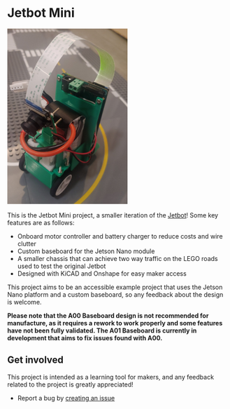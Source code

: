 # Jetbot Mini

<p align="left">
<img src=/Images/Jetbot_Mini_v9_Inner_cropped.jpg height="400px"/>
</p>

This is the Jetbot Mini project, a smaller iteration of the [Jetbot](https://github.com/NVIDIA-AI-IOT/jetbot)! Some key features are as follows:
* Onboard motor controller and battery charger to reduce costs and wire clutter
* Custom baseboard for the Jetson Nano module
* A smaller chassis that can achieve two way traffic on the LEGO roads used to test the original Jetbot
* Designed with KiCAD and Onshape for easy maker access

This project aims to be an accessible example project that uses the Jetson Nano platform and a custom baseboard, so any feedback about the design is welcome. 

**Please note that the A00 Baseboard design is not recommended for manufacture, as it requires a rework to work properly and some features have not been fully validated. The A01 Baseboard is currently in development that aims to fix issues found with A00.**

## Get involved

This project is intended as a learning tool for makers, and any feedback related to the project is greatly appreciated!
* Report a bug by [creating an issue](https://github.com/NVIDIA-AI-IOT/jetbot_mini/issues)
